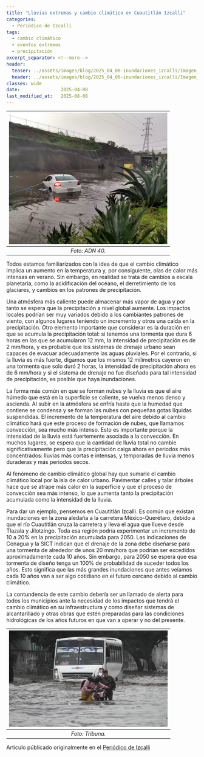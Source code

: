 ```yaml
---
title: "Lluvias extremas y cambio climático en Cuautitlán Izcalli"
categories:
  - Periódico de Izcalli
tags:
  - cambio climático
  - eventos extremos
  - precipitación
excerpt_separator: <!--more-->
header:
  teaser: ../assets/images/blog/2025_04_08-inundaciones_izcalli/Imagen_1.png
  header: ../assets/images/blog/2025_04_08-inundaciones_izcalli/Imagen_1.png
classes: wide
date:               2025-04-08
last_modified_at:   2025-08-08
---
```


|![Un carro en medio de una inundación en Cuautitlán Izcalli](https://raw.githubusercontent.com/rodrigoms95/rodrigoms95.github.io/master/assets/images/blog/2025_04_08-inundaciones_izcalli/Imagen_1.png)|
|:--:|
|*Foto: ADN 40.*|


Todos estamos familiarizados con la idea de que el cambio climático implica un aumento en la temperatura y, por consiguiente, olas de calor más intensas en verano.<!--more--> Sin embargo, en realidad se trata de cambios a escala planetaria, como la acidificación del océano, el derretimiento de los glaciares, y cambios en los patrones de precipitación.

Una atmósfera más caliente puede almacenar más vapor de agua y por tanto se espera que la precipitación a nivel global aumente. Los impactos locales podrían ser muy variados debido a los cambiantes patrones de viento, con algunos lugares teniendo un incremento y otros una caída en la precipitación. Otro elemento importante que considerar es la duración en que se acumula la precipitación total: si tenemos una tormenta que dura 6 horas en las que se acumularon 12 mm, la intensidad de precipitación es de 2 mm/hora, y es probable que los sistemas de drenaje urbano sean capaces de evacuar adecuadamente las aguas pluviales. Por el contrario, si la lluvia es más fuerte, digamos que los mismos 12 milímetros cayeron en una tormenta que solo duró 2 horas, la intensidad de precipitación ahora es de 6 mm/hora y si el sistema de drenaje no fue diseñado para tal intensidad de precipitación, es posible que haya inundaciones.

La forma más común en que se forman nubes y la lluvia es que el aire húmedo que está en la superficie se caliente, se vuelva menos denso y ascienda. Al subir en la atmósfera se enfría hasta que la humedad que contiene se condensa y se forman las nubes con pequeñas gotas líquidas suspendidas. El incremento de la temperatura del aire debido al cambio climático hará que este proceso de formación de nubes, que llamamos convección, sea mucho más intenso. Esto es importante porque la intensidad de la lluvia está fuertemente asociada a la convección. En muchos lugares, se espera que la cantidad de lluvia total no cambie significativamente pero que la precipitación caiga ahora en periodos más concentrados: lluvias más cortas e intensas, y temporadas de lluvia menos duraderas y más periodos secos.

Al fenómeno de cambio climático global hay que sumarle el cambio climático local por la isla de calor urbano. Pavimentar calles y talar árboles hace que se atrape más calor en la superficie y que el proceso de convección sea más intenso, lo que aumenta tanto la precipitación acumulada como la intensidad de la lluvia.

Para dar un ejemplo, pensemos en Cuautitlán Izcalli. Es común que existan inundaciones en la zona aledaña a la carretera México-Querétaro, debido a que el río Cuautitlán cruza la carretera y lleva el agua que llueve desde Tlazala y Jilotzingo. Toda esa región podría experimentar un incremento de 10 a 20% en la precipitación acumulada para 2050. Las indicaciones de Conagua y la SICT indican que el drenaje de la zona debe diseñarse para una tormenta de alrededor de unos 20 mm/hora que podrían ser excedidos aproximadamente cada 10 años. Sin embargo, para 2050 se espera que esa tormenta de diseño tenga un 100% de probabilidad de suceder todos los años. Esto significa que las más grandes inundaciones que antes veíamos cada 10 años van a ser algo cotidiano en el futuro cercano debido al cambio climático.

La contundencia de este cambio debería ser un llamado de alerta para todos los municipios ante la necesidad de los impactos que tendrá el cambio climático en su infraestructura y como diseñar sistemas de alcantarillado y otras obras que estén preparadas para las condiciones hidrológicas de los años futuros en que van a operar y no del presente.


|![Unas personas intentan desplazar a través de una calle inundada, en el fondo hay un camión de transporte público](https://raw.githubusercontent.com/rodrigoms95/rodrigoms95.github.io/master/assets/images/blog/2025_04_08-inundaciones_izcalli/Imagen_2.jpg)|
|:--:|
|*Foto: Tribuna.*|


Artículo públicado originalmente en el [Periódico de Izcalli](https://periodicodeizcalli.com/2025/04/08/columna-lluvias-extremas-y-cambio-climatico-en-cuautitlan-izcalli/)